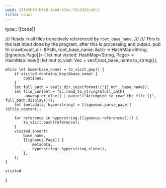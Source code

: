 ```yaml
---
uuid: 23fa5bfd-bf48-4a84-b7ec-f2c2412ca5c1
title: crawl
---
```


type:: [[code]]

/// Reads in all files transitively referenced by `root_base_name`.
///
/// This is the last input done by the program, after this is processing and output.
pub fn crawl(vault_dir: &Path, root_base_name: &str) -> HashMap<String, [[igneous.Page]]> {
    let mut visited: HashMap<String, Page> = HashMap::new();
    let mut to_visit: Vec<String> = vec![root_base_name.to_string()];

    while let Some(base_name) = to_visit.pop() {
        if visited.contains_key(&base_name) {
            continue;
        }
        let full_path = vault_dir.join(format!("{}.md", base_name));
        let file_content = fs::read_to_string(&full_path)
            .unwrap_or_else(|_| panic!("Attempted to read the file {}", full_path.display()));
        let (metadata, hyperstring) = [[igneous.parse_page]](&file_content);

        for reference in hyperstring.[[igneous.references]]() {
            to_visit.push(reference);
        }
        visited.insert(
            base_name,
            [[igneous.Page]] {
                metadata,
                hyperstring: hyperstring.clone(),
            },
        );
    }

    visited
}